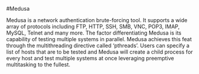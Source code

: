 #Medusa

Medusa is a network authentication brute-forcing tool. 
It supports a wide array of protocols including FTP, HTTP, SSH, SMB, VNC, POP3, IMAP, MySQL, Telnet and many more. The factor differentiating Medusa is its capability of testing multiple systems in parallel. Medusa achieves this feat through the multithreading directive called ‘pthreads’. Users can specify a list of hosts that are to be tested and Medusa will create a child process for every host and test multiple systems at once leveraging preemptive multitasking to the fullest.
